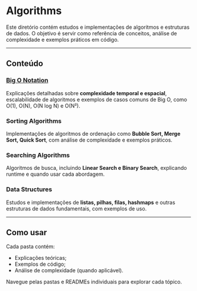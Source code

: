 # Algorithms

Este diretório contém estudos e implementações de algoritmos e estruturas de dados. O objetivo é servir como referência de conceitos, análise de complexidade e exemplos práticos em código.

---

## Conteúdo

### [Big O Notation](./big_o/README.md)

Explicações detalhadas sobre **complexidade temporal e espacial**, escalabilidade de algoritmos e exemplos de casos comuns de Big O, como O(1), O(N), O(N log N) e O(N²).

### Sorting Algorithms

Implementações de algoritmos de ordenação como **Bubble Sort, Merge Sort, Quick Sort**, com análise de complexidade e exemplos práticos.

### Searching Algorithms

Algoritmos de busca, incluindo **Linear Search e Binary Search**, explicando runtime e quando usar cada abordagem.

### Data Structures

Estudos e implementações de **listas, pilhas, filas, hashmaps** e outras estruturas de dados fundamentais, com exemplos de uso.

---

## Como usar

Cada pasta contém:

- Explicações teóricas;
- Exemplos de código;
- Análise de complexidade (quando aplicável).

Navegue pelas pastas e READMEs individuais para explorar cada tópico.
